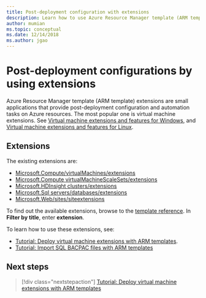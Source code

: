 ```yaml
---
title: Post-deployment configuration with extensions
description: Learn how to use Azure Resource Manager template (ARM template) extensions for post-deployment configurations.
author: mumian
ms.topic: conceptual
ms.date: 12/14/2018
ms.author: jgao
---
```


# Post-deployment configurations by using extensions

Azure Resource Manager template (ARM template) extensions are small applications that provide post-deployment configuration and automation tasks on Azure resources. The most popular one is virtual machine extensions. See [Virtual machine extensions and features for Windows](../../virtual-machines/extensions/features-windows.md), and [Virtual machine extensions and features for Linux](../../virtual-machines/extensions/features-linux.md).

## Extensions

The existing extensions are:

- [Microsoft.Compute/virtualMachines/extensions](/azure/templates/microsoft.compute/2018-10-01/virtualmachines/extensions)
- [Microsoft.Compute virtualMachineScaleSets/extensions](/azure/templates/microsoft.compute/2018-10-01/virtualmachinescalesets/extensions)
- [Microsoft.HDInsight clusters/extensions](/azure/templates/microsoft.hdinsight/2018-06-01-preview/clusters)
- [Microsoft.Sql servers/databases/extensions](/azure/templates/microsoft.sql/2014-04-01/servers/databases/extensions)
- [Microsoft.Web/sites/siteextensions](/azure/templates/microsoft.web/2016-08-01/sites/siteextensions)

To find out the available extensions, browse to the [template reference](/azure/templates/). In **Filter by title**, enter **extension**.

To learn how to use these extensions, see:

- [Tutorial: Deploy virtual machine extensions with ARM templates](template-tutorial-deploy-vm-extensions.md).
- [Tutorial: Import SQL BACPAC files with ARM templates](template-tutorial-deploy-sql-extensions-bacpac.md)

## Next steps

> [!div class="nextstepaction"]
> [Tutorial: Deploy virtual machine extensions with ARM templates](template-tutorial-deploy-vm-extensions.md)
